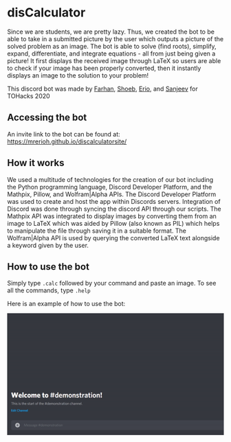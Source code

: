 # disCalculator

Since we are students, we are pretty lazy. Thus, we created the bot to be able to take in a submitted picture by the user which outputs a picture of the solved problem as an image. The bot is able to solve (find roots), simplify, expand, differentiate, and integrate equations - all from just being given a picture! It first displays the received image through LaTeX so users are able to check if your image has been properly converted, then it instantly displays an image to the solution to your problem!

This discord bot was made by [Farhan](https://github.com/fofsfofs), [Shoeb](https://github.com/Dhruvooo), [Erio](https://github.com/mrerioh), and [Sanjeev](https://github.com/sanjeev2001) for TOHacks 2020

## Accessing the bot

An invite link to the bot can be found at: https://mrerioh.github.io/discalculatorsite/

## How it works

We used a multitude of technologies for the creation of our bot including the Python programming language, Discord Developer Platform, and the Mathpix, Pillow, and Wolfram|Alpha APIs. The Discord Developer Platform was used to create and host the app within Discords servers. Integration of Discord was done through syncing the discord API through our scripts. The Mathpix API was integrated to display images by converting them from an image to LaTeX which was aided by Pillow (also known as PIL) which helps to manipulate the file through saving it in a suitable format. The Wolfram|Alpha API is used by querying the converted LaTeX text alongside a keyword given by the user.

## How to use the bot

Simply type ``` .calc ``` followed by your command and paste an image. To see all the commands, type ``` .help ```

Here is an example of how to use the bot:
 
<p align="center">
  <img src="/ezgif-3-a7849cefa6b7.gif">
</p>
